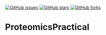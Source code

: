 [![GitHub issues](https://img.shields.io/github/issues/rayotoo/proteomicsPractical?style=flat-square)](https://github.com/rayotoo/proteomicsPractical/issues)
[![GitHub stars](https://img.shields.io/github/stars/rayotoo/proteomicsPractical?style=flat-square&color=important)](https://github.com/rayotoo/proteomicsPractical/stargazers)
[![GitHub forks](https://img.shields.io/github/forks/rayotoo/proteomicsPractical?style=flat-square&color=blueviolet)](https://github.com/rayotoo/proteomicsPractical/network/members)

# ProteomicsPractical
